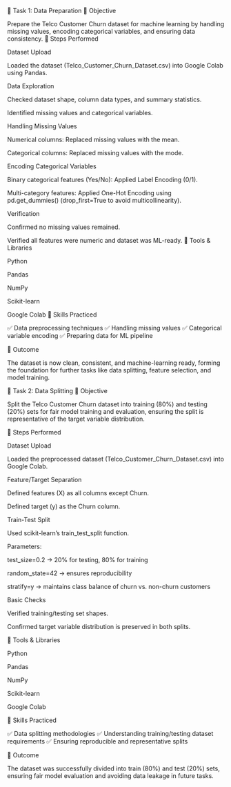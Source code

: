 📌 Task 1: Data Preparation
🔹 Objective

Prepare the Telco Customer Churn dataset for machine learning by handling missing values, encoding categorical variables, and ensuring data consistency.
🔹 Steps Performed

Dataset Upload

Loaded the dataset (Telco_Customer_Churn_Dataset.csv) into Google Colab using Pandas.

Data Exploration

Checked dataset shape, column data types, and summary statistics.

Identified missing values and categorical variables.

Handling Missing Values

Numerical columns: Replaced missing values with the mean.

Categorical columns: Replaced missing values with the mode.

Encoding Categorical Variables

Binary categorical features (Yes/No): Applied Label Encoding (0/1).

Multi-category features: Applied One-Hot Encoding using pd.get_dummies() (drop_first=True to avoid multicollinearity).

Verification

Confirmed no missing values remained.

Verified all features were numeric and dataset was ML-ready.
🔹 Tools & Libraries

Python

Pandas

NumPy

Scikit-learn

Google Colab
🔹 Skills Practiced

✅ Data preprocessing techniques
✅ Handling missing values
✅ Categorical variable encoding
✅ Preparing data for ML pipeline

🔹 Outcome

The dataset is now clean, consistent, and machine-learning ready, forming the foundation for further tasks like data splitting, feature selection, and model training.

📌 Task 2: Data Splitting
🔹 Objective

Split the Telco Customer Churn dataset into training (80%) and testing (20%) sets for fair model training and evaluation, ensuring the split is representative of the target variable distribution.

🔹 Steps Performed

Dataset Upload

Loaded the preprocessed dataset (Telco_Customer_Churn_Dataset.csv) into Google Colab.

Feature/Target Separation

Defined features (X) as all columns except Churn.

Defined target (y) as the Churn column.

Train-Test Split

Used scikit-learn’s train_test_split function.

Parameters:

test_size=0.2 → 20% for testing, 80% for training

random_state=42 → ensures reproducibility

stratify=y → maintains class balance of churn vs. non-churn customers

Basic Checks

Verified training/testing set shapes.

Confirmed target variable distribution is preserved in both splits.

🔹 Tools & Libraries

Python

Pandas

NumPy

Scikit-learn

Google Colab

🔹 Skills Practiced

✅ Data splitting methodologies
✅ Understanding training/testing dataset requirements
✅ Ensuring reproducible and representative splits

🔹 Outcome

The dataset was successfully divided into train (80%) and test (20%) sets, ensuring fair model evaluation and avoiding data leakage in future tasks.
